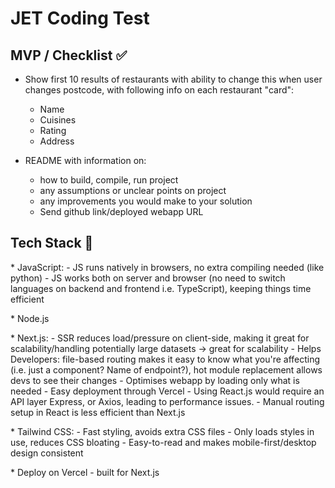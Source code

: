 # JET Coding Test

## MVP / Checklist ✅
* Show first 10 results of restaurants with ability to change this when user changes postcode, with following info on each restaurant "card":
    - Name
    - Cuisines
    - Rating
    - Address

* README with information on:
    - how to build, compile, run project
    - any assumptions or unclear points on project
    - any improvements you would make to your solution
    - Send github link/deployed webapp URL

## Tech Stack 🤖
*​ JavaScript:
    - JS runs natively in browsers, no extra compiling needed (like python)
    - JS works both on server and browser (no need to switch languages on backend and frontend i.e. 
      TypeScript), keeping things time efficient
      
*​ Node.js

*​ Next.js:
    - SSR reduces load/pressure on client-side, making it great for scalability/handling potentially large 
      datasets -> great for scalability
    - Helps Developers: file-based routing makes it easy to know what you're affecting (i.e. just a 
      component? 
      Name of endpoint?), hot module replacement allows devs to see their changes
    - Optimises webapp by loading only what is needed
    - Easy deployment through Vercel
    - Using React.js would require an API layer Express, or Axios, leading to performance issues.
    - Manual routing setup in React is less efficient than Next.js
    
*​ Tailwind CSS:
     - Fast styling, avoids extra CSS files
     - Only loads styles in use, reduces CSS bloating
     - Easy-to-read and makes mobile-first/desktop design consistent
     
*​ Deploy on Vercel - built for Next.js
